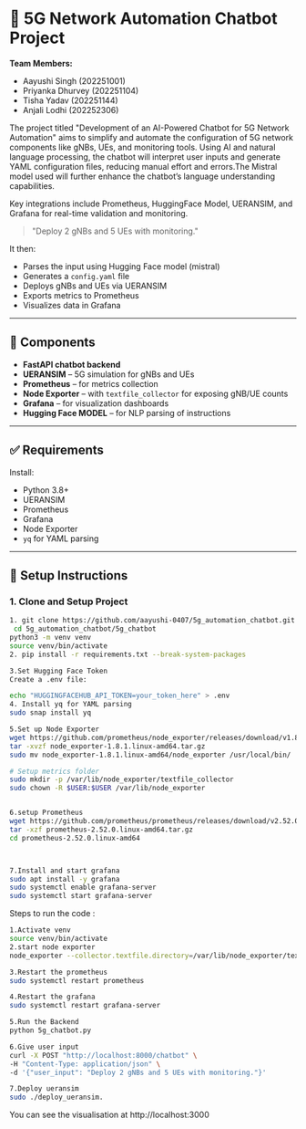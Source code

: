# 📡 5G Network Automation Chatbot Project 
**Team Members:**  
- Aayushi Singh (202251001)  
- Priyanka Dhurvey (202251104)  
- Tisha Yadav (202251144)  
- Anjali Lodhi (202252306)
  
The project titled "Development of an AI-Powered Chatbot for 5G Network Automation" aims to simplify and automate the configuration of 5G network components like gNBs, UEs, and monitoring tools. Using AI and natural language processing, the chatbot will interpret user inputs and generate YAML configuration files, reducing manual effort and errors.The Mistral model used  will further enhance the chatbot’s language understanding capabilities.

Key integrations include Prometheus, HuggingFace Model,  UERANSIM, and Grafana for real-time validation and monitoring.

> "Deploy 2 gNBs and 5 UEs with monitoring."

It then:
- Parses the input using Hugging Face model (mistral)
- Generates a `config.yaml` file
- Deploys gNBs and UEs via UERANSIM
- Exports metrics to Prometheus
- Visualizes data in Grafana

---

## 🧩 Components

- **FastAPI chatbot backend**
- **UERANSIM** – 5G simulation for gNBs and UEs
- **Prometheus** – for metrics collection
- **Node Exporter** – with `textfile_collector` for exposing gNB/UE counts
- **Grafana** – for visualization dashboards
- **Hugging Face MODEL** – for NLP parsing of instructions

---

## ✅ Requirements

Install:

- Python 3.8+
- UERANSIM
- Prometheus
- Grafana
- Node Exporter
- `yq` for YAML parsing

---

## 🚀 Setup Instructions

### 1. Clone and Setup Project

```bash
1. git clone https://github.com/aayushi-0407/5g_automation_chatbot.git
 cd 5g_automation_chatbot/5g_chatbot
python3 -m venv venv
source venv/bin/activate
2. pip install -r requirements.txt --break-system-packages

3.Set Hugging Face Token
Create a .env file:

echo "HUGGINGFACEHUB_API_TOKEN=your_token_here" > .env
4. Install yq for YAML parsing
sudo snap install yq

5.Set up Node Exporter
wget https://github.com/prometheus/node_exporter/releases/download/v1.8.1/node_exporter-1.8.1.linux-amd64.tar.gz
tar -xvzf node_exporter-1.8.1.linux-amd64.tar.gz
sudo mv node_exporter-1.8.1.linux-amd64/node_exporter /usr/local/bin/

# Setup metrics folder
sudo mkdir -p /var/lib/node_exporter/textfile_collector
sudo chown -R $USER:$USER /var/lib/node_exporter


6.setup Prometheus
wget https://github.com/prometheus/prometheus/releases/download/v2.52.0/prometheus-2.52.0.linux-amd64.tar.gz
tar -xzf prometheus-2.52.0.linux-amd64.tar.gz
cd prometheus-2.52.0.linux-amd64



7.Install and start grafana
sudo apt install -y grafana
sudo systemctl enable grafana-server
sudo systemctl start grafana-server
```
Steps to run the code :
```bash
1.Activate venv
source venv/bin/activate
2.start node exporter
node_exporter --collector.textfile.directory=/var/lib/node_exporter/textfile_collector &

3.Restart the prometheus
sudo systemctl restart prometheus

4.Restart the grafana
sudo systemctl restart grafana-server

5.Run the Backend
python 5g_chatbot.py

6.Give user input
curl -X POST "http://localhost:8000/chatbot" \
-H "Content-Type: application/json" \
-d '{"user_input": "Deploy 2 gNBs and 5 UEs with monitoring."}'

7.Deploy ueransim
sudo ./deploy_ueransim.
```
You can see the visualisation at http://localhost:3000



